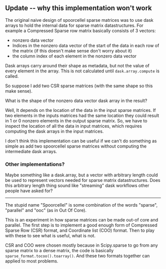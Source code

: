 ## Update -- why this implementation won't work

The original naive design of spoorcellel sparse matrices was to use dask arrays to hold the internal data for sparse matrix datastructures.
For example a Compressed Sparse row matrix basically consists of 3 vectors:

 * nonzero data vector
 * Indices in the nonzero data vector of the start of the data in each row of the matrix (if this doesn't make sense don't worry about it)
 * the column index of each element in the nonzero data vector

Dask arrays carry around their shape as metadata, but not the value of every element in the array.
This is not calculated until `dask.array.compute` is called.

So suppose I add two CSR sparse matrices (with the same shape so this make sense).

What is the shape of the nonzero data vector dask array in the result?

Well, It depends on the location of the data in the input sparse matrices.
If two elements in the inputs matrices had the same location they could result in 1 or 0 nonzero elements in the output sparse matrix.
So, we have to inspect the location of all the data in input matrices, which requires computing the dask arrays in the input matrices.

I don't think this implementation can be useful if we can't do something as simple as add two spoorcellel sparse matrices without computing the intermediate dask arrays.

### Other implementations?

Maybe something like a dask.array, but a vector with arbitrary length could be used to represent vectors needed for sparse matrix datastructures.
Does this arbitrary length thing sound like "streaming" dask workflows other people have asked for?

<hr>

The stupid name "Spoorcellel" is some combination of the words "sparse", "parallel" and "ooc" (as in Out Of Core).

This is an experiment in how sparse matrices can be made out-of core and parallel.
The first step is to implement a good enough form of Compressed Sparse Row (CSR) format, and Coordinate list (COO) format.
Then to play with these to see what is useful, what is not.

CSR and COO were chosen mostly because in Scipy.sparse to go from any sparse matrix to a dense matrix, the code is basically `sparse_format.tocoo().toarray()`.
And these two formats together can applied to most problems.
